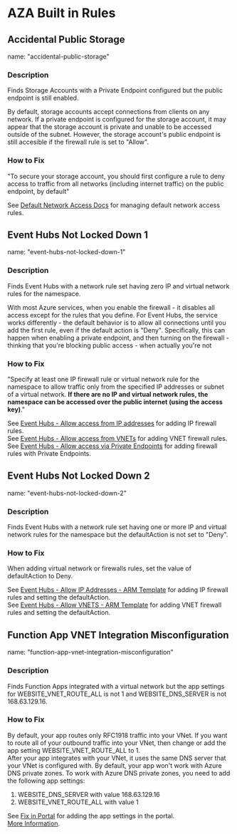 # AZA Built in Rules

## Accidental Public Storage
name: "accidental-public-storage"
### Description 
Finds Storage Accounts with a Private Endpoint configured but the public endpoint is still enabled.  

By default, storage accounts accept connections from clients on any network. If a private endpoint is configured for the storage account, it may appear that the storage account is private and unable to be accessed outside of the subnet. However, the storage account's public endpoint is still accesible if the firewall rule is set to "Allow".

### How to Fix
"To secure your storage account, you should first configure a rule to deny access to traffic from all networks (including internet traffic) on the public endpoint, by default"  

See [Default Network Access Docs](https://docs.microsoft.com/en-us/azure/storage/common/storage-network-security?tabs=azure-portal#change-the-default-network-access-rule) for managing default network access rules. 

## Event Hubs Not Locked Down 1
name: "event-hubs-not-locked-down-1"
### Description 
Finds Event Hubs with a network rule set having zero IP and virtual network rules for the namespace.  

With most Azure services, when you enable the firewall - it disables all access except for the rules that you define. For Event Hubs, the service works differently - the default behavior is to allow all connections until you add the first rule, even if the default action is "Deny". Specifically, this can happen when enabling a private endpoint, and then turning on the firewall - thinking that you're blocking public access - when actually you're not

### How to Fix
"Specify at least one IP firewall rule or virtual network rule for the namespace to allow traffic only from the specified IP addresses or subnet of a virtual network. **If there are no IP and virtual network rules, the namespace can be accessed over the public internet (using the access key)**."  

See [Event Hubs - Allow access from IP addresses](https://docs.microsoft.com/en-us/azure/event-hubs/event-hubs-ip-filtering) for adding IP firewall rules.   
See [Event Hubs - Allow access from VNETs](https://docs.microsoft.com/en-us/azure/event-hubs/event-hubs-service-endpoints) for adding VNET firewall rules.  
See [Event Hubs - Allow access via Private Endpoints](https://docs.microsoft.com/en-us/azure/event-hubs/private-link-service) for adding firewall rules with Private Endpoints. 

## Event Hubs Not Locked Down 2
name: "event-hubs-not-locked-down-2"
### Description 
Finds Event Hubs with a network rule set having one or more IP and virtual network rules for the namespace but the defaultAction is not set to "Deny". 

### How to Fix
When adding virtual network or firewalls rules, set the value of defaultAction to Deny. 

See [Event Hubs - Allow IP Addresses - ARM Template](https://docs.microsoft.com/en-us/azure/event-hubs/event-hubs-ip-filtering#use-resource-manager-template) for adding IP firewall rules and setting the defaultAction.   
See [Event Hubs - Allow VNETS - ARM Template](https://docs.microsoft.com/en-us/azure/event-hubs/event-hubs-service-endpoints#use-resource-manager-template) for adding VNET firewall rules and setting the defaultAction.  

## Function App VNET Integration Misconfiguration
name: "function-app-vnet-integration-misconfiguration"
### Description 
Finds Function Apps integrated with a virtual network but the app settings for WEBSITE_VNET_ROUTE_ALL is not 1 and WEBSITE_DNS_SERVER is not 168.63.129.16. 

### How to Fix
By default, your app routes only RFC1918 traffic into your VNet. If you want to route all of your outbound traffic into your VNet, then change or add the app setting WEBSITE_VNET_ROUTE_ALL to 1.  
After your app integrates with your VNet, it uses the same DNS server that your VNet is configured with. By default, your app won't work with Azure DNS private zones. To work with Azure DNS private zones, you need to add the following app settings:

1. WEBSITE_DNS_SERVER with value 168.63.129.16
2. WEBSITE_VNET_ROUTE_ALL with value 1

See [Fix in Portal](https://docs.microsoft.com/en-us/azure/azure-functions/functions-networking-options#regional-virtual-network-integration) for adding the app settings in the portal.   
[More Information](https://docs.microsoft.com/en-us/azure/azure-functions/functions-networking-options#virtual-network-integration). 